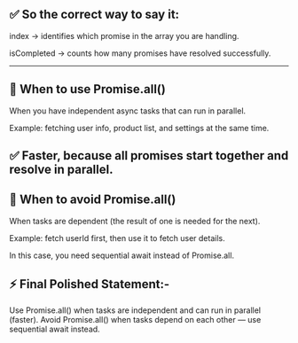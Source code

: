 ## ✅ So the correct way to say it:

index → identifies which promise in the array you are handling.

isCompleted → counts how many promises have resolved successfully.

---

## 📌 When to use Promise.all()

When you have independent async tasks that can run in parallel.

Example: fetching user info, product list, and settings at the same time.

## ✅ Faster, because all promises start together and resolve in parallel.

## 📌 When to avoid Promise.all()

When tasks are dependent (the result of one is needed for the next).

Example: fetch userId first, then use it to fetch user details.

In this case, you need sequential await instead of Promise.all.

## ⚡ Final Polished Statement:-

Use Promise.all() when tasks are independent and can run in parallel (faster).
Avoid Promise.all() when tasks depend on each other — use sequential await instead.
